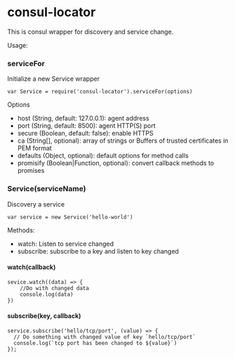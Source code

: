 # consul-locator

This is consul wrapper for discovery and service change.

Usage:

### serviceFor

Initialize a new Service wrapper
  
    var Service = require('consul-locator').serviceFor(options)

Options

* host (String, default: 127.0.0.1): agent address
* port (String, default: 8500): agent HTTP(S) port
* secure (Boolean, default: false): enable HTTPS
* ca (String[], optional): array of strings or Buffers of trusted certificates in PEM format
* defaults (Object, optional): default options for method calls
* promisify (Boolean|Function, optional): convert callback methods to promises


### Service(serviceName)

Discovery a service

    var service = new Service('hello-world')

Methods:
* watch: Listen to service changed
* subscribe: subscribe to a key and listen to key changed

#### watch(callback)

    sevice.watch((data) => {
        //Do with changed data
        console.log(data)
    })

#### subscribe(key, callback)

    service.subscribe('hello/tcp/port', (value) => {
      // Do something with changed value of key `hello/tcp/port`
      console.log(`tcp port has been changed to ${value}`)
    });
